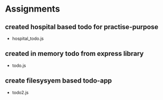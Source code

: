 # Assignments

## created hospital based todo for practise-purpose
- hospital_todo.js 

## created in memory todo from express library
- todo.js

## create filesysyem based todo-app
- todo2.js


